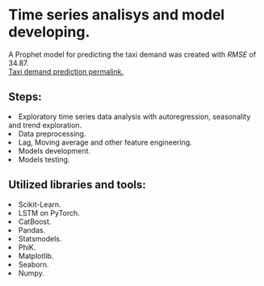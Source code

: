# Time series analisys and model developing. 
A Prophet model for predicting the taxi demand was created with $RMSE$ of $34.87$.<br>
[Taxi demand prediction permalink.](https://github.com/mrBrain101/Yandex_Practicum_projects/blob/2b8c57c1fe4e57cfe23922f5f738060c39c52798/Time_Series_Analysis/Ya_Practicum_ML_Time_Series_distr_RUS.ipynb)

## Steps:
<li>Exploratory time series data analysis with autoregression, seasonality and trend exploration. 
<li>Data preprocessing. 
<li>Lag, Moving average and other feature engineering.
<li>Models development.
<li>Models testing.
  
## Utilized libraries and tools:
<li>Scikit-Learn. 
<li> LSTM on PyTorch. 
<li>CatBoost. 
<li>Pandas. 
<li>Statsmodels. 
<li>PhiK. 
<li>Matplotlib. 
<li>Seaborn. 
<li>Numpy. 
